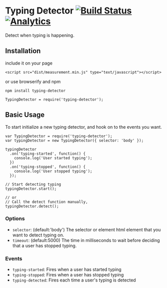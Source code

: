 Typing Detector [![Build Status](https://secure.travis-ci.org/jfelsinger/typing-detector.png?branch=master)](https://travis-ci.org/jfelsinger/typing-detector) [![Analytics](https://ga-beacon.appspot.com/UA-46797352-2/typing-detector/index)](https://github.com/igrigorik/ga-beacon)
===============

Detect when typing is happening.

## Installation

include it on your page
```
<script src="dist/measurement.min.js" type="text/javascript"></script>
```

or use browserify and npm

```
npm install typing-detector
```
```
TypingDetector = require('typing-detector');
```

## Basic Usage

To start initialize a new typing detector, and hook on to the events you want.

```
var TypingDetector = require('typing-detector');
var typingDetector = new TypingDetector({ selector: 'body' });

typingDetector
  .on('typing-started', function() {
    console.log('User started typing');
  })
  .on('typing-stopped', function() {
    console.log('User stopped typing');
  });

// Start detecting typing
typingDetector.start();

// or
// Call the detect function manually, 
typingDetector.detect();

```

### Options

* `selector`: (default:'body') The selector or element html element that you want to detect typing on.
* `timeout`: (default:5000) The time in milliseconds to wait before deciding that a user has stopped typing.

### Events

* `typing-started`: Fires when a user has started typing
* `typing-stopped`: Fires when a user has stopped typing
* `typing-detected`: Fires each time a user's typing is detected
